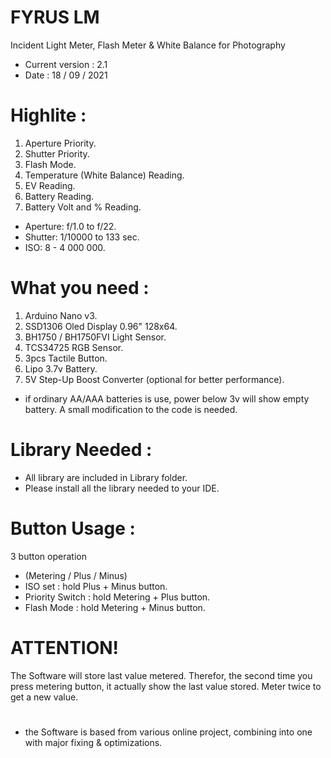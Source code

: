 # FYRUS LM
Incident Light Meter, Flash Meter & White Balance for Photography

- Current version : 2.1
- Date : 18 / 09 / 2021


# Highlite :

1. Aperture Priority.
2. Shutter Priority.
3. Flash Mode.
4. Temperature (White Balance) Reading.
5. EV Reading.
6. Battery Reading.
7. Battery Volt and % Reading.

- Aperture: f/1.0 to f/22.
- Shutter: 1/10000 to 133 sec.
- ISO: 8 - 4 000 000.



# What you need :

1. Arduino Nano v3.
2. SSD1306 Oled Display 0.96" 128x64.
3. BH1750 / BH1750FVI Light Sensor.
4. TCS34725 RGB Sensor.
5. 3pcs Tactile Button.
6. Lipo 3.7v Battery.
7. 5V Step-Up Boost Converter (optional for better performance).

* if ordinary AA/AAA batteries is use, power below 3v will show empty battery. A small modification to the code is needed.


# Library Needed :

- All library are included in Library folder.
- Please install all the library needed to your IDE.

# Button Usage :

3 button operation
- (Metering / Plus / Minus)
- ISO set : hold Plus + Minus button.
- Priority Switch : hold Metering + Plus button.
- Flash Mode : hold Metering + Minus button.


# ATTENTION!
The Software will store last value metered. Therefor, the second time you press metering button, it actually show the last value stored. Meter twice to get a new value.

#

- the Software is based from various online project, combining into one with major fixing & optimizations.
